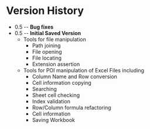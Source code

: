 Version History
===============

* 0.5 -- **Bug fixes**
* 0.5 -- **Initial Saved Version**
	* Tools for file manipulation
		* Path joining
		* File opening
		* File locating
		* Extension assertion
	* Tools for POI manipulation of Excel Files including
		* Column Name and Row conversion
		* Cell information copying
		* Searching
		* Sheet cell checking
		* Index validation
		* Row/Column formula refactoring
		* Cell information
		* Saving Workbook
